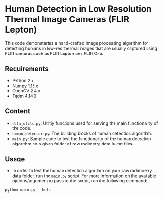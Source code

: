 # Human Detection in Low Resolution Thermal Image Cameras (FLIR Lepton)
This code demonstartes a hand-crafted image processing algorithm for detecting humans in low-res thermal images that are usually captured using FLIR cameras such as FLIR Lepton and FLIR One.

## Requirements
- Python 2.x
- Numpy 1.13.x
- OpenCV 2.4.x
- Tqdm 4.14.0

## Content
- `data_utils.py`: Utlitiy functions used for serving the main functionality of the code.
- `human_detector.py`: The building blocks of human detection algorithm.
- `main.py`: Sample code to test the functionality of the human detection algorithm on a given folder of raw radimetry data in .txt files.

## Usage
- In order to test the human detection algorithm on your raw radimoetry data folder, run the `main.py` script. For more information on the available options/argument to pass to the script, run the following command:
```
python main.py --help
``